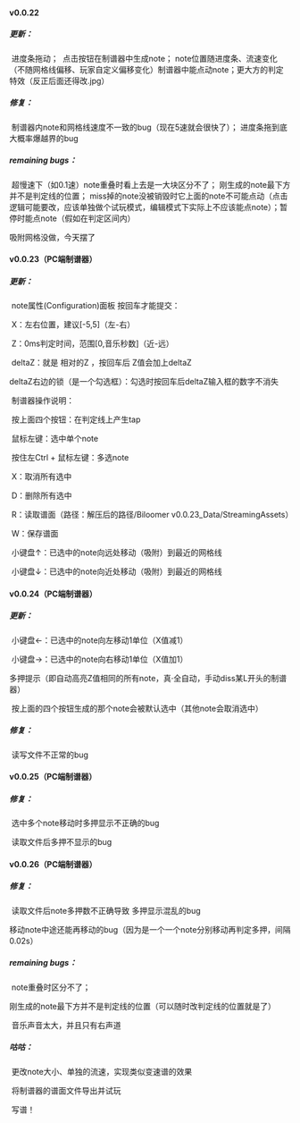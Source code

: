#### v0.0.22

##### 更新：

​    进度条拖动；
​    点击按钮在制谱器中生成note；
​    note位置随进度条、流速变化（不随网格线偏移、玩家自定义偏移变化）制谱器中能点动note；
​    更大方的判定特效（反正后面还得改.jpg）

##### 修复：

​    制谱器内note和网格线速度不一致的bug（现在5速就会很快了）；
​    进度条拖到底大概率爆越界的bug

##### remaining bugs：

​    超慢速下（如0.1速）note重叠时看上去是一大块区分不了；
​    刚生成的note最下方并不是判定线的位置；
​    miss掉的note没被销毁时它上面的note不可能点动（点击逻辑可能要改，应该单独做个试玩模式，编辑模式下实际上不应该能点note）；
​    暂停时能点note（假如在判定区间内）

吸附网格没做，今天摆了

#### v0.0.23（PC端制谱器）

##### 更新：

​	note属性(Configuration)面板 按回车才能提交：

​	 X：左右位置，建议[-5,5]（左-右）

​	 Z：0ms判定时间，范围[0,音乐秒数]（近-远）

​	deltaZ：就是 相对的Z ，按回车后 Z值会加上deltaZ

​	deltaZ右边的锁（是一个勾选框）：勾选时按回车后deltaZ输入框的数字不消失

​	制谱器操作说明：

​		按上面四个按钮：在判定线上产生tap	

​		鼠标左键：选中单个note

​		按住左Ctrl + 鼠标左键：多选note

​		X：取消所有选中

​		D：删除所有选中

​		R：读取谱面（路径：解压后的路径/Biloomer v0.0.23_Data/StreamingAssets）

​		W：保存谱面

​		小键盘↑：已选中的note向远处移动（吸附）到最近的网格线

​		小键盘↓：已选中的note向近处移动（吸附）到最近的网格线

#### v0.0.24（PC端制谱器）

##### 更新：

​	小键盘←：已选中的note向左移动1单位（X值减1）

​	小键盘→：已选中的note向右移动1单位（X值加1）

​	多押提示（即自动高亮Z值相同的所有note，真·全自动，手动diss某L开头的制谱器）

​	按上面的四个按钮生成的那个note会被默认选中（其他note会取消选中）

##### 修复：

​	读写文件不正常的bug

#### v0.0.25（PC端制谱器）

##### 修复：

​	选中多个note移动时多押显示不正确的bug

​	读取文件后多押不显示的bug

#### v0.0.26（PC端制谱器）

##### 修复：

​	读取文件后note多押数不正确导致 多押显示混乱的bug

​	移动note中途还能再移动的bug（因为是一个一个note分别移动再判定多押，间隔0.02s）

##### remaining bugs：

​    note重叠时区分不了；

​	刚生成的note最下方并不是判定线的位置（可以随时改判定线的位置就是了）

​	音乐声音太大，并且只有右声道

##### 咕咕：

​	更改note大小、单独的流速，实现类似变速谱的效果

​	将制谱器的谱面文件导出并试玩

​	写谱！

